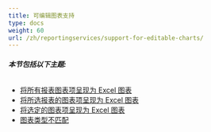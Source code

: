 ```yaml
---
title: 可编辑图表支持
type: docs
weight: 60
url: /zh/reportingservices/support-for-editable-charts/
---
```


###### **本节包括以下主题:** 
- [将所有报表图表项呈现为 Excel 图表](/cells/zh/reportingservices/render-all-report-chart-items-to-excel-charts/)
- [将所选报表的图表项呈现为 Excel 图表](/cells/zh/reportingservices/render-chart-items-of-selected-report-to-excel-charts/)
- [将选定的图表项呈现为 Excel 图表](/cells/zh/reportingservices/render-selected-chart-items-to-excel-charts/)
- [图表类型不匹配](/cells/zh/reportingservices/mismatch-chart-types/)
